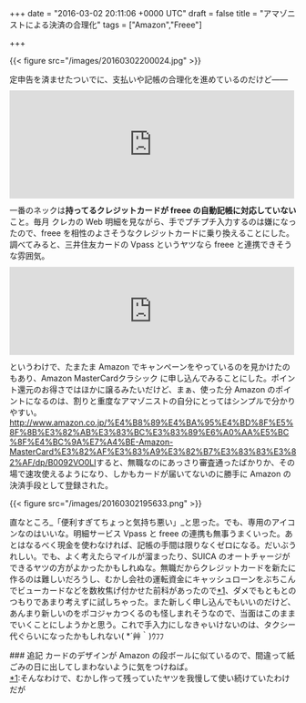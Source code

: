 
+++
date = "2016-03-02 20:11:06 +0000 UTC"
draft = false
title = "アマゾニストによる決済の合理化"
tags = ["Amazon","Freee"]

+++


{{< figure src="/images/20160302200024.jpg"  >}}

定申告を済ませたついでに、支払いや記帳の合理化を進めているのだけど――<iframe src="https://hatenablog-parts.com/embed?url=https%3A%2F%2Fblog.daruyanagi.jp%2Fentry%2F2016%2F02%2F23%2F200000" title="今年も無事（？）、確定申告が終わりました。 - だるろぐ" class="embed-card embed-blogcard" scrolling="no" frameborder="0" style="display: block; width: 100%; height: 190px; max-width: 500px; margin: 10px 0px;"></iframe>一番のネックは**持ってるクレジットカードが freee の自動記帳に対応していない**こと。毎月 クレカの Web 明細を見ながら、手でプチプチ入力するのは嫌になったので、freee を相性のよさそうなクレジットカードに乗り換えることにした。調べてみると、三井住友カードの Vpass というヤツなら freee と連携できそうな雰囲気。<iframe src="https://hatenablog-parts.com/embed?url=https%3A%2F%2Fwww.smbc-card.com%2Fmem%2Findex.jsp" title="三井住友カード会員向けサービス「Vpass」ログイン" class="embed-card embed-webcard" scrolling="no" frameborder="0" style="display: block; width: 100%; height: 155px; max-width: 500px; margin: 10px 0px;"></iframe>というわけで、たまたま Amazon でキャンペーンをやっているのを見かけたのもあり、Amazon MasterCardクラシック に申し込んでみることにした。ポイント還元のお得さではほかに譲るみたいだけど、まぁ、使った分 Amazon のポイントになるのは、割りと重度なアマゾニストの自分にとってはシンプルで分かりやすい。<a href="http://www.amazon.co.jp/%E4%B8%89%E4%BA%95%E4%BD%8F%E5%8F%8B%E3%82%AB%E3%83%BC%E3%83%89%E6%A0%AA%E5%BC%8F%E4%BC%9A%E7%A4%BE-Amazon-MasterCard%E3%82%AF%E3%83%A9%E3%82%B7%E3%83%83%E3%82%AF/dp/B0092VO0LI">http://www.amazon.co.jp/%E4%B8%89%E4%BA%95%E4%BD%8F%E5%8F%8B%E3%82%AB%E3%83%BC%E3%83%89%E6%A0%AA%E5%BC%8F%E4%BC%9A%E7%A4%BE-Amazon-MasterCard%E3%82%AF%E3%83%A9%E3%82%B7%E3%83%83%E3%82%AF/dp/B0092VO0LI</a>すると、無職なのにあっさり審査通ったばかりか、その場で速攻使えるようになり、しかもカードが届いてないのに勝手に Amazon の決済手段として登録された。

{{< figure src="/images/20160302195633.png"  >}}

直なところ_「便利すぎてちょっと気持ち悪い」_と思った。でも、専用のアイコンなのはいいな。明細サービス Vpass と freee の連携も無事うまくいった。あとはなるべく現金を使わなければ、記帳の手間は限りなくゼロになる。だいぶうれしい。でも、よく考えたらマイルが溜まったり、SUICA のオートチャージができるヤツの方がよかったかもしれぬな。無職だからクレジットカードを新たに作るのは難しいだろうし、むかし会社の運転資金にキャッシュローンをぶちこんでビューカードなどを数枚焦げ付かせた前科があったので<a href="#f-eb801237" name="fn-eb801237" title="そんなわけで、むかし作って残っていたヤツを我慢して使い続けていたわけだが">*1</a>、ダメでもともとのつもりであまり考えずに試しちゃった。また新しく申し込んでもいいのだけど、あんまり新しいのをポコジャカつくるのも怪しまれそうなので、当面はこのままでいくことにしようかと思う。これで手入力にしなきゃいけないのは、タクシー代ぐらいになったかもしれない( *´艸｀)ｳﾌﾌ

<div class="section">
    ### 追記
    カードのデザインが Amazon の段ボールに似ているので、間違って紙ごみの日に出してしまわないように気をつけねば。

</div><div class="footnote">
<a href="#fn-eb801237" name="f-eb801237" class="footnote-number">*1</a><span class="footnote-delimiter">:</span><span class="footnote-text">そんなわけで、むかし作って残っていたヤツを我慢して使い続けていたわけだが</span>
</div>

